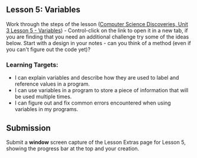 ## Lesson 5: Variables

Work through the steps of the lesson  ([Computer Science Discoveries, Unit 3 Lesson 5 - Variables](https://studio.code.org/s/csd3-2018/stage/5/puzzle/1)) - Control-click on the link to open it in a new tab, if you are finding that you need an additional challenge try some of the ideas below. Start with a design in your notes - can you think of a method (even if you can't figure out the code yet)?

### Learning Targets:

* I can explain variables and describe how they are used to label and reference values in a program.
* I can use variables in a program to store a piece of information that will be used multiple times.
* I can figure out and fix common errors encountered when using variables in my programs.

## Submission

Submit a **window** screen capture of the Lesson Extras page for Lesson 5, showing the progress bar at the top and your creation.
